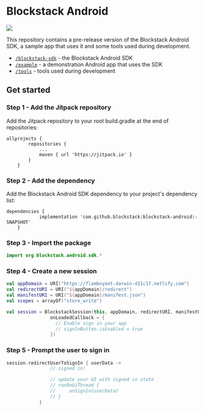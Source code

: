 # Blockstack Android

[![](https://jitpack.io/v/blockstack/blockstack-android.svg)](https://jitpack.io/#blockstack/blockstack-android)

This repository contains a pre-release version of the Blockstack Android SDK, a sample app that uses it and some tools used during development.

- [`/blockstack-sdk`](blockstack-sdk/) - the Blockstack Android SDK
- [`/example`](example/) - a demonstration Android app that uses the SDK
- [`/tools`](tools/) - tools used during development


## Get started

### Step 1 - Add the Jitpack repository

Add the Jitpack repository to your root build.gradle at the end of repositories:

```JS
allprojects {
		repositories {
			...
			maven { url 'https://jitpack.io' }
		}
	}
```

### Step 2 - Add the dependency

Add the Blockstack Android SDK dependency to your project's dependency list:

```JS
dependencies {
	        implementation 'com.github.blockstack:blockstack-android:-SNAPSHOT'
	}
```

### Step 3 - Import the package

```Kotlin
import org.blockstack.android.sdk.*
```

### Step 4 - Create a new session

```Kotlin
val appDomain = URI("https://flamboyant-darwin-d11c17.netlify.com")
val redirectURI = URI("${appDomain}/redirect")
val manifestURI = URI("${appDomain}/manifest.json")
val scopes = arrayOf("store_write")

val session = BlockstackSession(this, appDomain, redirectURI, manifestURI, scopes,
                onLoadedCallback = {
                  // Enable sign in your app
                  // signInButton.isEnabled = true
                })
```

### Step 5 - Prompt the user to sign in

```Kotlin
session.redirectUserToSignIn { userData ->
                // signed in!

                // update your UI with signed in state
                // runOnUiThread {
                //     onSignIn(userData)
                // }
            }
```

